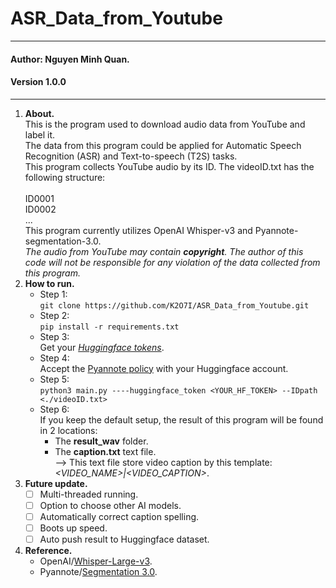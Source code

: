 # ASR_Data_from_Youtube
***
#### Author: Nguyen Minh Quan.
#### Version 1.0.0
---
1. **About.**\
   This is the program used to download audio data from YouTube and label it.\
   The data from this program could be applied for Automatic Speech Recognition (ASR) and Text-to-speech (T2S) tasks.\
   This program collects YouTube audio by its ID. The videoID.txt has the following structure:\
     <br>
     ID0001<br>
     ID0002<br>
     ...<br>
   This program currently utilizes OpenAI Whisper-v3 and Pyannote-segmentation-3.0.\
   *The audio from YouTube may contain **copyright**. The author of this code will not be responsible for any violation of the data collected from this program.*
3. **How to run.**
   - Step 1:\
   `git clone https://github.com/K2O7I/ASR_Data_from_Youtube.git`
   - Step 2:\
   `pip install -r requirements.txt`  
   - Step 3:\
    Get your *[Huggingface tokens](https://huggingface.co/settings/tokens)*.
   - Step 4:\
    Accept the [Pyannote policy](https://huggingface.co/pyannote/segmentation-3.0) with your Huggingface account.
   - Step 5:\
    `python3 main.py ----huggingface_token <YOUR_HF_TOKEN> --IDpath <./videoID.txt>`
   - Step 6:\
     If you keep the default setup, the result of this program will be found in 2 locations:
     * The **result_wav** folder.
     * The **caption.txt** text file. <br>--> This text file store video caption by this template: *<VIDEO_NAME>|<VIDEO_CAPTION>*.
4. **Future update.**
    - [ ] Multi-threaded running.
    - [ ] Option to choose other AI models.
    - [ ] Automatically correct caption spelling.
    - [ ] Boots up speed.
    - [ ] Auto push result to Huggingface dataset.
5. **Reference.**
   * OpenAI/[Whisper-Large-v3](https://huggingface.co/openai/whisper-large-v3).
   * Pyannote/[Segmentation 3.0](https://huggingface.co/pyannote/segmentation-3.0).
